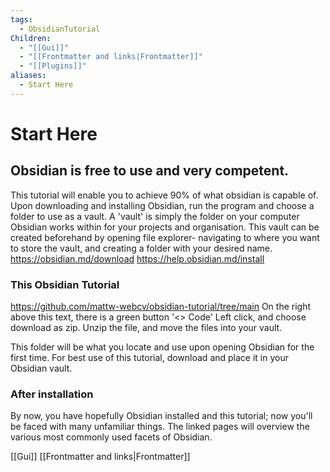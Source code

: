 ```yaml
---
tags:
  - ObsidianTutorial
Children:
  - "[[Gui]]"
  - "[[Frontmatter and links|Frontmatter]]"
  - "[[Plugins]]"
aliases:
  - Start Here
---
```

# Start Here
## Obsidian is free to use and very competent.
This tutorial will enable you to achieve 90% of what obsidian is capable of. Upon downloading and installing Obsidian, run the program and choose a folder to use as a vault.
A 'vault' is simply the folder on your computer Obsidian works within for your projects and organisation.
This vault can be created beforehand by opening file explorer- navigating to where you want to store the vault, and creating a folder with your desired name.
https://obsidian.md/download
https://help.obsidian.md/install

### This Obsidian Tutorial
https://github.com/mattw-webcv/obsidian-tutorial/tree/main
On the right above this text, there is a green button '<> Code'
Left click, and choose download as zip.
Unzip the file, and move the files into your vault.

This folder will be what you locate and use upon opening Obsidian for the first time. For best use of this tutorial, download and place it in your Obsidian vault.

### After installation
By now, you have hopefully Obsidian installed and this tutorial; now you'll be faced with many unfamiliar things.
The linked pages will overview the various most commonly used facets of Obsidian.


[[Gui]]
[[Frontmatter and links|Frontmatter]]
